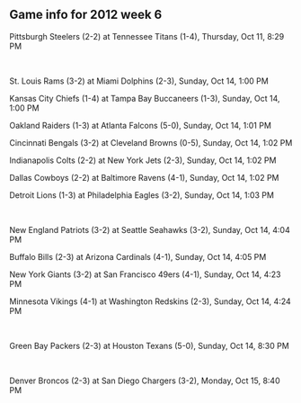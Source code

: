## Game info for 2012 week 6
Pittsburgh Steelers (2-2) at Tennessee Titans (1-4), Thursday, Oct 11, 8:29 PM


<br/>

St. Louis Rams (3-2) at Miami Dolphins (2-3), Sunday, Oct 14, 1:00 PM

Kansas City Chiefs (1-4) at Tampa Bay Buccaneers (1-3), Sunday, Oct 14, 1:00 PM

Oakland Raiders (1-3) at Atlanta Falcons (5-0), Sunday, Oct 14, 1:01 PM

Cincinnati Bengals (3-2) at Cleveland Browns (0-5), Sunday, Oct 14, 1:02 PM

Indianapolis Colts (2-2) at New York Jets (2-3), Sunday, Oct 14, 1:02 PM

Dallas Cowboys (2-2) at Baltimore Ravens (4-1), Sunday, Oct 14, 1:02 PM

Detroit Lions (1-3) at Philadelphia Eagles (3-2), Sunday, Oct 14, 1:03 PM


<br/>

New England Patriots (3-2) at Seattle Seahawks (3-2), Sunday, Oct 14, 4:04 PM

Buffalo Bills (2-3) at Arizona Cardinals (4-1), Sunday, Oct 14, 4:05 PM

New York Giants (3-2) at San Francisco 49ers (4-1), Sunday, Oct 14, 4:23 PM

Minnesota Vikings (4-1) at Washington Redskins (2-3), Sunday, Oct 14, 4:24 PM


<br/>

Green Bay Packers (2-3) at Houston Texans (5-0), Sunday, Oct 14, 8:30 PM


<br/>

Denver Broncos (2-3) at San Diego Chargers (3-2), Monday, Oct 15, 8:40 PM

